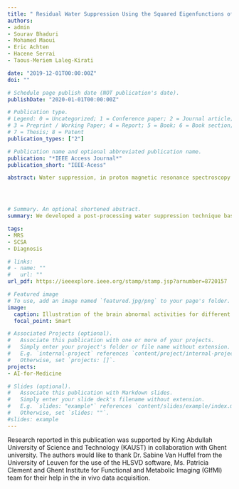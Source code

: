 ```yaml
---
title: " Residual Water Suppression Using the Squared Eigenfunctions of the Schrodinger Operator"
authors:
- admin
- Sourav Bhaduri
- Mohamed Maoui
- Eric Achten
- Hacene Serrai
- Taous-Meriem Laleg-Kirati

date: "2019-12-01T00:00:00Z"
doi: ""

# Schedule page publish date (NOT publication's date).
publishDate: "2020-01-01T00:00:00Z"

# Publication type.
# Legend: 0 = Uncategorized; 1 = Conference paper; 2 = Journal article;
# 3 = Preprint / Working Paper; 4 = Report; 5 = Book; 6 = Book section;
# 7 = Thesis; 8 = Patent
publication_types: ["2"]

# Publication name and optional abbreviated publication name.
publication: "*IEEE Access Journal*"
publication_short: "IEEE-Acess"

abstract: Water suppression, in proton magnetic resonance spectroscopy (MRS) using post-processing techniques, is very challenging due to the large amplitude of the water line, which shadows the metabolic peaks with small amplitudes and complicates their quantification. In addition, the peak-shaped structure of these spectra and the relatively small number of data points representing them makes the suppression process more cumbersome. In this paper, a post-processing water suppression technique based on the Schrodinger operator is proposed. The method is based on the decomposition of the input MRS spectrum, using the squared eigenfunctions of a semi-classical Schrodinger operator. The proposed approach proceeds in three steps: first, the water peak is estimated using an optimal choice of the value of h to reconstruct the MRS spectrum with a minimum number of eigenfunctions. Second, these estimated eigenfunctions are further refined to ensure that they only represent the water line with no contribution from the metabolite peaks. Finally, the estimated water peak is subtracted from the input MRS spectrum. The proposed method is tested on simulated in vitro and real in vivo MRS data and compared with the Hankel-Lanczos singular value decomposition with partial reorthogonalization (HLSVD-PRO) method. The results obtained show that the semi-classical signal analysis (SCSA) performs comparably to the HLSVD-PRO in accurately suppressing the water peak.




# Summary. An optional shortened abstract.
summary: We developed a post-processing water suppression technique based on the squared eigenfunctions of the Schrodinger operator.

tags:
- MRS
- SCSA
- Diagnosis

# links:
# - name: ""
#   url: ""
url_pdf: https://ieeexplore.ieee.org/stamp/stamp.jsp?arnumber=8720157

# Featured image
# To use, add an image named `featured.jpg/png` to your page's folder.
image:
  caption: Illustration of the brain abnormal activities for different types of epileptic seizure
  focal_point: Smart

# Associated Projects (optional).
#   Associate this publication with one or more of your projects.
#   Simply enter your project's folder or file name without extension.
#   E.g. `internal-project` references `content/project/internal-project/index.md`.
#   Otherwise, set `projects: []`.
projects:
- AI-for-Medicine

# Slides (optional).
#   Associate this publication with Markdown slides.
#   Simply enter your slide deck's filename without extension.
#   E.g. `slides: "example"` references `content/slides/example/index.md`.
#   Otherwise, set `slides: ""`.
#slides: example
---
```


Research reported in this publication was supported by King Abdullah University of Science and Technology (KAUST) in collaboration with  Ghent university. The authors would like to thank Dr. Sabine Van Huffel from the University of Leuven for the use of the HLSVD software, Ms. Patricia Clement and Ghent Institute for Functional and Metabolic Imaging (GIfMI) team for their help in the in vivo data acquisition.
